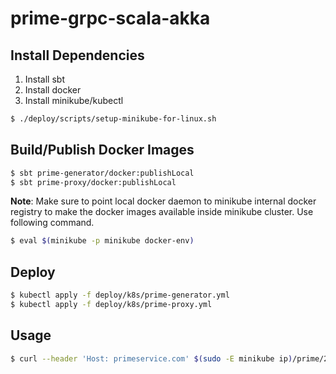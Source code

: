# prime-grpc-scala-akka

## Install Dependencies
1. Install sbt
2. Install docker
3. Install minikube/kubectl
```sh
$ ./deploy/scripts/setup-minikube-for-linux.sh
```

## Build/Publish Docker Images
```sh
$ sbt prime-generator/docker:publishLocal
$ sbt prime-proxy/docker:publishLocal
```

**Note**: Make sure to point local docker daemon to minikube internal docker registry to make the docker images available inside minikube cluster. Use following command.
```sh
$ eval $(minikube -p minikube docker-env)
```

## Deploy
```sh
$ kubectl apply -f deploy/k8s/prime-generator.yml
$ kubectl apply -f deploy/k8s/prime-proxy.yml
```

## Usage
```sh
$ curl --header 'Host: primeservice.com' $(sudo -E minikube ip)/prime/23
```
